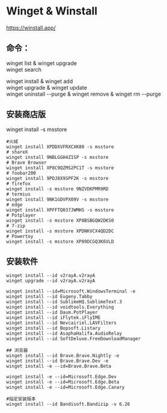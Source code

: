 # Winget & Winstall
https://winstall.app/

 ## 命令：
 winget list & winget upgrade  
 winget search  
 
 winget install & winget add   
 winget upgrade & winget update   
 winget uninstall --purge & winget remove & winget rm --purge   

## 安装商店版 
winget install  -s msstore   

```
#火绒
winget install XPDDXVFRXCXK80 -s msstore
# shareX
winget install 9NBLGGH4Z1SP -s msstore
# Brave Browser
winget install XP8C9QZMS2PC1T -s msstore
# foobar200
winget install 9PDJ8X9SPF2K -s msstore
# firefox
winget install -s msstore 9NZVDKPMR9RD
# termius
winget install 9NK1GDVPX09V -s msstore 
# edge
winget install XPFFTQ037JWMHS -s msstore 
# Potplayer
winget install -s msstore XP8BSBGQW2DKS0
# 7-zip
winget install -s msstore XPDNKVCX4QD2DC
# Powertoy
winget install -s msstore XP89DCGQ3K6VLD

```

## 安装软件

```
winget install --id v2rayA.v2rayA
winget upgrade --id v2rayA.v2rayA

winget install --id=Microsoft.WindowsTerminal -e
winget install --id Eugeny.Tabby
winget install --id SublimeHQ.SublimeText.3
winget install --id voidtools.Everything
winget install --id Daum.PotPlayer
winget install --id iFlytek.iFlyIME
winget install --id Nevcairiel.LAVFilters
winget install --id Bopsoft.Listary
winget install --id AsaphaHalifa.AudioRelay
winget install --id SoftDeluxe.FreeDownloadManager

## 浏览器
winget install --id Brave.Brave.Nightly -e
winget install --id Brave.Brave.Dev -e
winget install -e --id=Brave.Brave.Beta

winget install -e --id=Microsoft.Edge.Dev 
winget install -e --id=Microsoft.Edge.Beta
winget install -e --id=Microsoft.Edge.Canary

#指定安装版本
winget install --id Bandisoft.Bandizip -v 6.26

```
